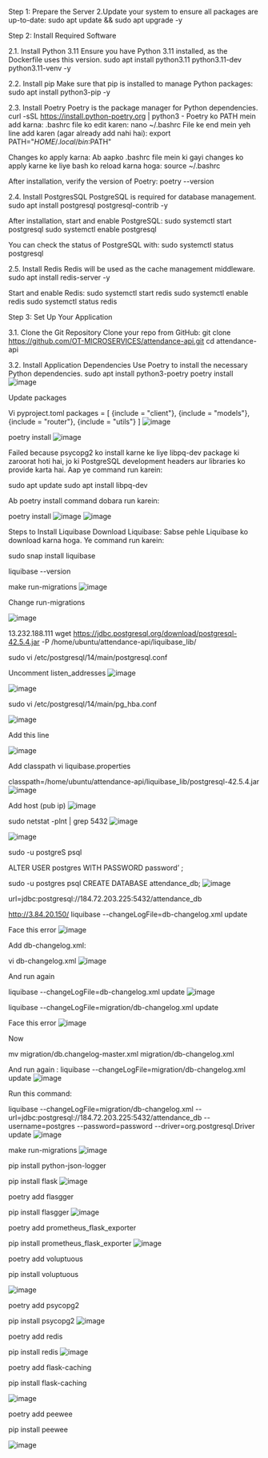 
 Step 1: Prepare the Server
2.Update your system to ensure all packages are up-to-date:
sudo apt update && sudo apt upgrade -y

Step 2: Install Required Software

2.1. Install Python 3.11
Ensure you have Python 3.11 installed, as the Dockerfile uses this version.
sudo apt install python3.11 python3.11-dev python3.11-venv -y

2.2. Install pip
Make sure that pip is installed to manage Python packages:
sudo apt install python3-pip -y

2.3. Install Poetry
Poetry is the package manager for Python dependencies.
curl -sSL https://install.python-poetry.org | python3 -
Poetry ko PATH mein add karna:
.bashrc file ko edit karen:
nano ~/.bashrc
File ke end mein yeh line add karen (agar already add nahi hai):
export PATH="$HOME/.local/bin:$PATH"

Changes ko apply karna:
Ab aapko .bashrc file mein ki gayi changes ko apply karne ke liye bash ko reload karna hoga:
source ~/.bashrc


After installation, verify the version of Poetry:
poetry --version

2.4. Install PostgresSQL
PostgreSQL is required for database management.
sudo apt install postgresql postgresql-contrib -y



After installation, start and enable PostgreSQL:
sudo systemctl start postgresql
sudo systemctl enable postgresql

You can check the status of PostgreSQL with:
sudo systemctl status postgresql




2.5. Install Redis
Redis will be used as the cache management middleware.
sudo apt install redis-server -y

Start and enable Redis:
sudo systemctl start redis
sudo systemctl enable redis
sudo systemctl status redis

Step 3: Set Up Your Application

3.1. Clone the Git Repository
Clone your repo from GitHub:
git clone https://github.com/OT-MICROSERVICES/attendance-api.git
cd attendance-api

3.2. Install Application Dependencies
Use Poetry to install the necessary Python dependencies.
sudo apt install python3-poetry
poetry install
![image](https://github.com/user-attachments/assets/49941af5-fd5a-4747-adfa-fb5a56df5b86)


Update packages


Vi pyproject.toml
packages = [
    {include = "client"},
    {include = "models"},
    {include = "router"},
    {include = "utils"}
]
![image](https://github.com/user-attachments/assets/02185c53-fd3f-4188-91cf-a369a4d426fe)









poetry install
![image](https://github.com/user-attachments/assets/95bd6c9a-0d43-446f-8cc7-b6b47bf3c427)



Failed because psycopg2 ko install karne ke liye libpq-dev package ki zaroorat hoti hai, jo ki PostgreSQL development headers aur libraries ko provide karta hai. Aap ye command run karein:

sudo apt update
sudo apt install libpq-dev

Ab poetry install command dobara run karein:

poetry install
![image](https://github.com/user-attachments/assets/bee4887f-1bda-4249-84df-518dbcabd164)
![image](https://github.com/user-attachments/assets/ad33175d-8f14-47fd-a15c-ab1519c1716e)





























Steps to Install Liquibase
Download Liquibase: Sabse pehle Liquibase ko download karna hoga. Ye command run karein:

sudo snap install liquibase

liquibase --version

make run-migrations
![image](https://github.com/user-attachments/assets/d09ba3b5-2059-4b22-92ef-68045ca1135e)





Change run-migrations

![image](https://github.com/user-attachments/assets/7e44ee66-1390-4c35-b1b8-ddb78332aad6)




13.232.188.111
wget https://jdbc.postgresql.org/download/postgresql-42.5.4.jar -P /home/ubuntu/attendance-api/liquibase_lib/



sudo vi /etc/postgresql/14/main/postgresql.conf

Uncomment listen_addresses
![image](https://github.com/user-attachments/assets/71b2fd63-cd6f-4d77-b4ed-5b6da2b7bd10)


![image](https://github.com/user-attachments/assets/042d590f-51ef-4e77-a794-49098bf14652)









sudo vi /etc/postgresql/14/main/pg_hba.conf

![image](https://github.com/user-attachments/assets/aaae1d42-a4d2-4264-bad6-d4590d7160d0)




Add this line

![image](https://github.com/user-attachments/assets/2bd660f1-130c-4663-b3ce-efd7de8d1d80)



Add classpath
vi liquibase.properties 


classpath=/home/ubuntu/attendance-api/liquibase_lib/postgresql-42.5.4.jar
![image](https://github.com/user-attachments/assets/dd587cb4-3d7a-4f65-927f-0682887a7fc7)




Add host (pub ip)
![image](https://github.com/user-attachments/assets/325366b4-fa67-4410-b6f3-697704fd908d)

sudo netstat -plnt | grep 5432
![image](https://github.com/user-attachments/assets/6355a618-5ba8-4739-bd7e-848940839952)


![image](https://github.com/user-attachments/assets/2cb9fe22-caa2-4577-b3b4-a7bc182f2218)

 




sudo -u postgreS psql

ALTER USER postgres WITH PASSWORD password’ ;


sudo -u postgres psql
CREATE DATABASE attendance_db;
![image](https://github.com/user-attachments/assets/0ccc44c1-c684-463f-8c80-5ef4162fb013)


url=jdbc:postgresql://184.72.203.225:5432/attendance_db

http://3.84.20.150/
 liquibase --changeLogFile=db-changelog.xml update

Face this error
![image](https://github.com/user-attachments/assets/88a4cd1a-5ab2-4b8c-9b79-46129ce54a92)


Add  db-changelog.xml:

vi db-changelog.xml
![image](https://github.com/user-attachments/assets/132b9cc7-e831-4626-bf03-8fd61c3f72c7)

And run again 

liquibase --changeLogFile=db-changelog.xml update
![image](https://github.com/user-attachments/assets/6283df83-1655-40b3-a9c7-97118b3ef9e3)



liquibase --changeLogFile=migration/db-changelog.xml update

Face this error
![image](https://github.com/user-attachments/assets/9ec52682-2ccd-46fc-8c88-4a73aa47d272)


Now  

mv migration/db.changelog-master.xml migration/db-changelog.xml

And run again :
liquibase --changeLogFile=migration/db-changelog.xml update
![image](https://github.com/user-attachments/assets/722130b6-f42a-4de1-abc4-911de0981719)



Run this command:

liquibase --changeLogFile=migration/db-changelog.xml --url=jdbc:postgresql://184.72.203.225:5432/attendance_db --username=postgres --password=password --driver=org.postgresql.Driver update
![image](https://github.com/user-attachments/assets/b67248ac-852f-46ad-8a00-f03a8c9b5519)





make run-migrations
![image](https://github.com/user-attachments/assets/9a0b79d2-caee-4813-bca5-15bb6e6abb0b)



 pip install python-json-logger

 pip install flask
 ![image](https://github.com/user-attachments/assets/1bfd0782-9465-4908-adb9-c8130355b012)

poetry add flasgger

pip install flasgger
![image](https://github.com/user-attachments/assets/08e92cd1-29e8-4b13-9f93-8340423e461a)




 poetry add prometheus_flask_exporter
 
 pip install prometheus_flask_exporter
![image](https://github.com/user-attachments/assets/5fb8685f-9fe4-4c4c-b01e-559029efaaee)


poetry add voluptuous

pip install voluptuous

![image](https://github.com/user-attachments/assets/d7cba79e-0cdf-44a2-9221-fdac3361a2bf)



poetry add psycopg2

pip install psycopg2
![image](https://github.com/user-attachments/assets/28365ba0-8c80-473e-86af-41bda1358401)



poetry add redis

pip install redis
![image](https://github.com/user-attachments/assets/a97e2e10-24b4-484a-8f5f-f233445b07a2)


 poetry add flask-caching
 
 pip install flask-caching

![image](https://github.com/user-attachments/assets/f2603407-b14f-4e1f-a073-54ea6908d8cd)





poetry add peewee

pip install peewee


![image](https://github.com/user-attachments/assets/65543663-7f33-4c75-a0ee-3a578c6ab5ef)





